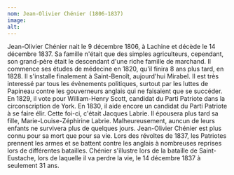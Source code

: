 ```yaml
---
nom: Jean-Olivier Chénier (1806-1837)
image:
alt:
---
```


Jean-Olivier Chénier nait le 9 décembre 1806, à Lachine et décède le 14 décembre 1837. Sa famille n'était que des simples agriculteurs, cependant, son grand-père était le descendant d'une riche famille de marchand. Il commence ses études de médecine en 1820, qu'il finira 8 ans plus tard, en 1828. Il s'installe finalement à Saint-Benoît, aujourd'hui Mirabel. Il est très interessé par tous les évènements politiques, surtout par les luttes de Papineau contre les gouverneurs anglais qui ne faisaient que se succéder. En 1829, il vote pour William-Henry Scott, candidat du Parti Patriote dans la circonscription de York. En 1830, il aide encore un candidat du Parti Patriote à se faire élir. Cette foi-ci, c'était Jacques Labrie. Il épousera plus tard sa fille, Marie-Louise-Zéphirine Labrie. Malheureusement, auncun de leurs enfants ne survivera plus de quelques jours. Jean-Olivier Chénier est plus connu pour sa mort que pour sa vie. Lors des révoltes de 1837, les Patriotes prennent les armes et se battent contre les anglais à nombreuses reprises lors de différentes batailles. Chénier s'illustre lors de la bataille de Saint-Eustache, lors de laquelle il va perdre la vie, le 14 décembre 1837 à seulement 31 ans.
